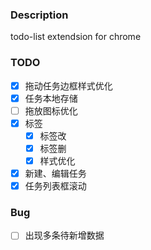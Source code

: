 ### Description

todo-list extendsion for chrome

### TODO

- [x] 拖动任务边框样式优化
- [x] 任务本地存储
- [ ] 拖放图标优化
- [x] 标签
  - [x] 标签改
  - [x] 标签删
  - [x] 样式优化
- [x] 新建、编辑任务
- [x] 任务列表框滚动

### Bug

- [ ] 出现多条待新增数据
